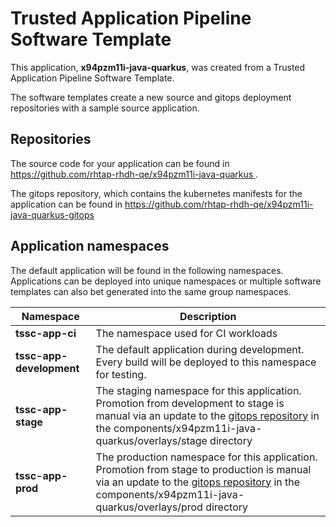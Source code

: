 # Trusted Application Pipeline Software Template

This application, **x94pzm11i-java-quarkus**, was created from a Trusted Application Pipeline Software Template.

The software templates create a new source and gitops deployment repositories with a sample source application. 

## Repositories

The source code for your application can be found in [https://github.com/rhtap-rhdh-qe/x94pzm11i-java-quarkus ](https://github.com/rhtap-rhdh-qe/x94pzm11i-java-quarkus ).
 
The gitops repository, which contains the kubernetes manifests for the application can be found in 
[https://github.com/rhtap-rhdh-qe/x94pzm11i-java-quarkus-gitops ](https://github.com/rhtap-rhdh-qe/x94pzm11i-java-quarkus-gitops ) 

## Application namespaces 

The default application will be found in the following namespaces. Applications can be deployed into unique namespaces or multiple software templates can also bet generated into the same group namespaces.  

|  Namespace   |  Description   |  
| -------- | -------- |
| **tssc-app-ci** | The namespace used for CI workloads |
| **tssc-app-development** | The default application during development. Every build will be deployed to this namespace for testing. |
| **tssc-app-stage** | The staging namespace for this application. Promotion from development to stage is manual via an update to the [gitops repository](https://github.com/rhtap-rhdh-qe/x94pzm11i-java-quarkus-gitops ) in the components/x94pzm11i-java-quarkus/overlays/stage directory |
| **tssc-app-prod** | The production namespace for this application. Promotion from stage to production is manual via an update to the [gitops repository](https://github.com/rhtap-rhdh-qe/x94pzm11i-java-quarkus-gitops ) in the components/x94pzm11i-java-quarkus/overlays/prod directory |